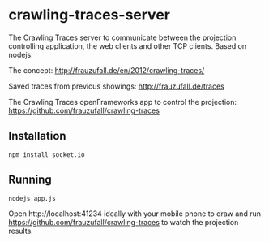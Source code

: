 crawling-traces-server
======================

The Crawling Traces server to communicate between the projection controlling application, the web clients and other TCP clients. Based on nodejs.

The concept: http://frauzufall.de/en/2012/crawling-traces/

Saved traces from previous showings: http://frauzufall.de/traces

The Crawling Traces openFrameworks app to control the projection: https://github.com/frauzufall/crawling-traces

Installation
-------------
```
npm install socket.io
```

Running
-------------
```
nodejs app.js
```
Open http://localhost:41234 ideally with your mobile phone to draw and run https://github.com/frauzufall/crawling-traces to watch the projection results.

